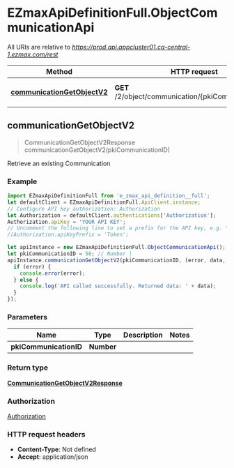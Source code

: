 # EZmaxApiDefinitionFull.ObjectCommunicationApi

All URIs are relative to *https://prod.api.appcluster01.ca-central-1.ezmax.com/rest*

Method | HTTP request | Description
------------- | ------------- | -------------
[**communicationGetObjectV2**](ObjectCommunicationApi.md#communicationGetObjectV2) | **GET** /2/object/communication/{pkiCommunicationID} | Retrieve an existing Communication



## communicationGetObjectV2

> CommunicationGetObjectV2Response communicationGetObjectV2(pkiCommunicationID)

Retrieve an existing Communication



### Example

```javascript
import EZmaxApiDefinitionFull from 'e_zmax_api_definition__full';
let defaultClient = EZmaxApiDefinitionFull.ApiClient.instance;
// Configure API key authorization: Authorization
let Authorization = defaultClient.authentications['Authorization'];
Authorization.apiKey = 'YOUR API KEY';
// Uncomment the following line to set a prefix for the API key, e.g. "Token" (defaults to null)
//Authorization.apiKeyPrefix = 'Token';

let apiInstance = new EZmaxApiDefinitionFull.ObjectCommunicationApi();
let pkiCommunicationID = 56; // Number | 
apiInstance.communicationGetObjectV2(pkiCommunicationID, (error, data, response) => {
  if (error) {
    console.error(error);
  } else {
    console.log('API called successfully. Returned data: ' + data);
  }
});
```

### Parameters


Name | Type | Description  | Notes
------------- | ------------- | ------------- | -------------
 **pkiCommunicationID** | **Number**|  | 

### Return type

[**CommunicationGetObjectV2Response**](CommunicationGetObjectV2Response.md)

### Authorization

[Authorization](../README.md#Authorization)

### HTTP request headers

- **Content-Type**: Not defined
- **Accept**: application/json

